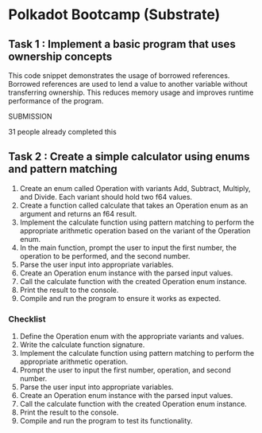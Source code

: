 # Polkadot Bootcamp (Substrate)

## Task 1 : Implement a basic program that uses ownership concepts
This code snippet demonstrates the usage of borrowed references. Borrowed references are used to lend a value to another variable without transferring ownership. This reduces memory usage and improves runtime performance of the program.

SUBMISSION

31 people already completed this

## Task 2 : Create a simple calculator using enums and pattern matching

1.  Create an enum called Operation with variants Add, Subtract, Multiply, and Divide. Each variant should hold two f64 values.
2.  Create a function called calculate that takes an Operation enum as an argument and returns an f64 result.
3.  Implement the calculate function using pattern matching to perform the appropriate arithmetic operation based on the variant of the Operation enum.
4.  In the main function, prompt the user to input the first number, the operation to be performed, and the second number.
5.  Parse the user input into appropriate variables.
6.  Create an Operation enum instance with the parsed input values.
7.  Call the calculate function with the created Operation enum instance.
8.  Print the result to the console.
9.  Compile and run the program to ensure it works as expected.
### Checklist
1.  Define the Operation enum with the appropriate variants and values.
2.  Write the calculate function signature.
3.  Implement the calculate function using pattern matching to perform the appropriate arithmetic operation.
4.  Prompt the user to input the first number, operation, and second number.
5.  Parse the user input into appropriate variables.
6.  Create an Operation enum instance with the parsed input values.
7.  Call the calculate function with the created Operation enum instance.
8.  Print the result to the console.
9.  Compile and run the program to test its functionality.
